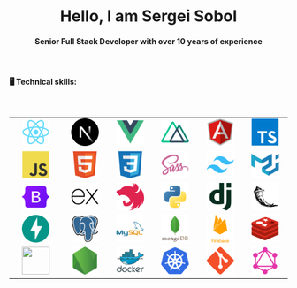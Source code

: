 <h1 align="center">Hello, I am Sergei Sobol</h1>
<h4 align="center">Senior Full Stack Developer with over 10 years of experience</h4>

<br/>

<h4 align="left">🖥 Technical skills:</h4>

<br/>

<table align="center"> 
  <tr>
    <td align="center" width="96">
      <a href="https://react.dev/" target="_blank" rel="noreferrer"> 
        <img src="https://raw.githubusercontent.com/devicons/devicon/master/icons/react/react-original.svg" width="50" height="50"/>
      </a>
    </td>
    <td align="center" width="96">
      <a href="https://nextjs.org/" target="_blank" rel="noreferrer"> 
        <img src="https://raw.githubusercontent.com/devicons/devicon/master/icons/nextjs/nextjs-original.svg" width="50" height="50"/>
      </a>
    </td>
    <td align="center" width="96">
      <a href="https://vuejs.org/" target="_blank" rel="noreferrer"> 
        <img src="https://raw.githubusercontent.com/devicons/devicon/master/icons/vuejs/vuejs-original.svg" width="50" height="50"/>
      </a>
    </td>
    <td align="center" width="96">
      <a href="https://nuxt.com/" target="_blank" rel="noreferrer"> 
        <img src="https://raw.githubusercontent.com/devicons/devicon/master/icons/nuxtjs/nuxtjs-original.svg" width="50" height="50"/>
      </a>
    </td>
    <td align="center" width="96">
      <a href="https://angular.io/" target="_blank" rel="noreferrer"> 
        <img src="https://raw.githubusercontent.com/devicons/devicon/master/icons/angularjs/angularjs-original.svg" width="50" height="50"/>
      </a>
    </td>
    <td align="center" width="96">
      <a href="https://www.typescriptlang.org/" target="_blank" rel="noreferrer"> 
        <img src="https://raw.githubusercontent.com/devicons/devicon/master/icons/typescript/typescript-original.svg" width="50" height="50"/>
      </a>
    </td>
  </tr>
  <tr>
    <td align="center" width="96">
      <a href="https://developer.mozilla.org/en-US/docs/Web/JavaScript" target="_blank" rel="noreferrer"> 
        <img src="https://raw.githubusercontent.com/devicons/devicon/master/icons/javascript/javascript-original.svg" width="50" height="50"/>
      </a>
    </td>
    <td align="center" width="96">
      <a href="https://developer.mozilla.org/en-US/docs/Glossary/HTML5" target="_blank" rel="noreferrer"> 
        <img src="https://raw.githubusercontent.com/devicons/devicon/master/icons/html5/html5-original.svg" width="50" height="50"/>
      </a>
    </td>
    <td align="center" width="96">
      <a href="https://www.w3.org/Style/CSS/" target="_blank" rel="noreferrer"> 
        <img src="https://raw.githubusercontent.com/devicons/devicon/master/icons/css3/css3-original.svg" width="50" height="50"/>
      </a>
    </td>
    <td align="center" width="96">
      <a href="https://sass-lang.com/" target="_blank" rel="noreferrer"> 
        <img src="https://raw.githubusercontent.com/devicons/devicon/master/icons/sass/sass-original.svg" width="50" height="50"/>
      </a>
    </td>
    <td align="center" width="96">
      <a href="https://tailwindcss.com/" target="_blank" rel="noreferrer"> 
        <img src="https://raw.githubusercontent.com/devicons/devicon/master/icons/tailwindcss/tailwindcss-original.svg" width="50" height="50"/>
      </a>
    </td>
    <td align="center" width="96">
      <a href="https://mui.com/" target="_blank" rel="noreferrer"> 
        <img src="https://raw.githubusercontent.com/devicons/devicon/master/icons/materialui/materialui-original.svg" width="50" height="50"/>
      </a>
    </td>
  </tr>
  <tr>
    <td align="center" width="96">
      <a href="https://getbootstrap.com/" target="_blank" rel="noreferrer"> 
        <img src="https://raw.githubusercontent.com/devicons/devicon/master/icons/bootstrap/bootstrap-original.svg" width="50" height="50"/>
      </a>
    </td>
    <td align="center" width="96">
      <a href="https://expressjs.com/" target="_blank" rel="noreferrer"> 
        <img src="https://raw.githubusercontent.com/devicons/devicon/master/icons/express/express-original.svg" width="50" height="50"/>
      </a>
    </td>
    <td align="center" width="96">
      <a href="https://nestjs.com/" target="_blank" rel="noreferrer"> 
        <img src="https://raw.githubusercontent.com/devicons/devicon/master/icons/nestjs/nestjs-original.svg" width="50" height="50"/>
      </a>
    </td>
    <td align="center" width="96">
      <a href="https://www.python.org/" target="_blank" rel="noreferrer"> 
        <img src="https://raw.githubusercontent.com/devicons/devicon/master/icons/python/python-original.svg" width="50" height="50"/>
      </a>
    </td>
    <td align="center" width="96">
      <a href="https://www.djangoproject.com/" target="_blank" rel="noreferrer"> 
        <img src="https://raw.githubusercontent.com/devicons/devicon/master/icons/django/django-plain.svg" width="50" height="50"/>
      </a>
    </td>
    <td align="center" width="96">
      <a href="https://flask.palletsprojects.com/" target="_blank" rel="noreferrer"> 
        <img src="https://raw.githubusercontent.com/devicons/devicon/master/icons/flask/flask-original.svg" width="50" height="50"/>
      </a>
    </td>
  </tr>
  <tr>
    <td align="center" width="96">
      <a href="https://fastapi.tiangolo.com/" target="_blank" rel="noreferrer"> 
        <img src="https://raw.githubusercontent.com/devicons/devicon/master/icons/fastapi/fastapi-original.svg" width="50" height="50"/>
      </a>
    </td>
    <td align="center" width="96">
      <a href="https://www.postgresql.org/" target="_blank" rel="noreferrer"> 
        <img src="https://raw.githubusercontent.com/devicons/devicon/master/icons/postgresql/postgresql-original.svg" width="50" height="50"/>
      </a>
    </td>
    <td align="center" width="96">
      <a href="https://www.mysql.com/" target="_blank" rel="noreferrer"> 
        <img src="https://raw.githubusercontent.com/devicons/devicon/master/icons/mysql/mysql-original-wordmark.svg" width="50" height="50"/>
      </a>
    </td>
    <td align="center" width="96">
      <a href="https://www.mongodb.com/" target="_blank" rel="noreferrer"> 
        <img src="https://raw.githubusercontent.com/devicons/devicon/master/icons/mongodb/mongodb-original-wordmark.svg" width="50" height="50"/>
      </a>
    </td>
    <td align="center" width="96">
      <a href="https://firebase.google.com/" target="_blank" rel="noreferrer"> 
        <img src="https://raw.githubusercontent.com/devicons/devicon/master/icons/firebase/firebase-plain-wordmark.svg" width="50" height="50"/>
      </a>
    </td>
    <td align="center" width="96">
      <a href="https://redis.io/" target="_blank" rel="noreferrer"> 
        <img src="https://raw.githubusercontent.com/devicons/devicon/master/icons/redis/redis-original.svg" width="50" height="50"/>
      </a>
    </td>
  </tr>
  <tr>
    <td align="center" width="96">
      <a href="https://aws.amazon.com/" target="_blank" rel="noreferrer"> 
        <img src="https://skillicons.dev/icons?i=aws" width="50" height="50"/>
      </a>
    </td>
    <td align="center" width="96">
      <a href="https://nodejs.org/en" target="_blank" rel="noreferrer"> 
        <img src="https://raw.githubusercontent.com/devicons/devicon/master/icons/nodejs/nodejs-original.svg" width="50" height="50"/>
      </a>
    </td>
    <td align="center" width="96">
      <a href="https://www.docker.com/" target="_blank" rel="noreferrer"> 
        <img src="https://raw.githubusercontent.com/devicons/devicon/master/icons/docker/docker-original-wordmark.svg" width="50" height="50"/>
      </a>
    </td>
    <td align="center" width="96">
      <a href="https://kubernetes.io/" target="_blank" rel="noreferrer"> 
        <img src="https://raw.githubusercontent.com/devicons/devicon/master/icons/kubernetes/kubernetes-plain.svg" width="50" height="50"/>
      </a>
    </td>
    <td align="center" width="96">
      <a href="https://git-scm.com/" target="_blank" rel="noreferrer"> 
        <img src="https://raw.githubusercontent.com/devicons/devicon/master/icons/git/git-original.svg" width="50" height="50"/>
      </a>
    </td>
    <td align="center" width="96">
      <a href="https://graphql.org/" target="_blank" rel="noreferrer"> 
        <img src="https://raw.githubusercontent.com/devicons/devicon/master/icons/graphql/graphql-plain.svg" width="50" height="50"/>
      </a>
    </td>
  </tr>
</table>

<br/>
